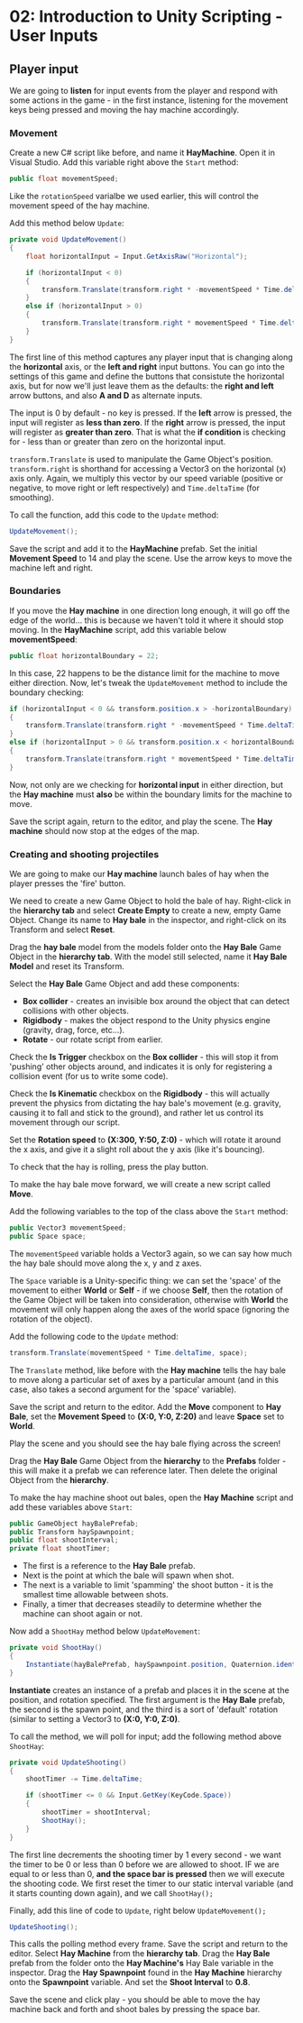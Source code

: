 # 02: Introduction to Unity Scripting - User Inputs

## Player input

We are going to **listen** for input events from the player and respond with some actions in the game - in the first instance, listening for the movement keys being pressed and moving the hay machine accordingly.

### Movement

Create a new C# script like before, and name it **HayMachine**. Open it in Visual Studio. Add this variable right above the `Start` method:

```csharp
public float movementSpeed;
```

Like the `rotationSpeed` varialbe we used earlier, this will control the movement speed of the hay machine.

Add this method below `Update`:

```csharp
private void UpdateMovement()
{
    float horizontalInput = Input.GetAxisRaw("Horizontal"); 

    if (horizontalInput < 0) 
    {
        transform.Translate(transform.right * -movementSpeed * Time.deltaTime);
    }
    else if (horizontalInput > 0) 
    {
        transform.Translate(transform.right * movementSpeed * Time.deltaTime);
    }
}
```

The first line of this method captures any player input that is changing along the **horizontal** axis, or the **left and right** input buttons. You can go into the settings of this game and define the buttons that consistute the horizontal axis, but for now we'll just leave them as the defaults: the **right and left** arrow buttons, and also **A and D** as alternate inputs.

The input is 0 by default - no key is pressed. If the **left** arrow is pressed, the input will register as **less than zero**. If the **right** arrow is pressed, the input will register as **greater than zero**. That is what the **if condition** is checking for - less than or greater than zero on the horizontal input.

`transform.Translate` is used to manipulate the Game Object's position. `transform.right` is shorthand for accessing a Vector3 on the horizontal (x) axis only. Again, we multiply this vector by our speed variable (positive or negative, to move right or left respectively) and `Time.deltaTime` (for smoothing).

To call the function, add this code to the `Update` method:

```csharp
UpdateMovement();
```

Save the script and add it to the **HayMachine** prefab. Set the initial **Movement Speed** to 14 and play the scene. Use the arrow keys to move the machine left and right.

### Boundaries

If you move the **Hay machine** in one direction long enough, it will go off the edge of the world... this is because we haven't told it where it should stop moving. In the **HayMachine** script, add this variable below **movementSpeed**:

```csharp
public float horizontalBoundary = 22;
```

In this case, 22 happens to be the distance limit for the machine to move either direction. Now, let's tweak the `UpdateMovement` method to include the boundary checking:

```csharp
if (horizontalInput < 0 && transform.position.x > -horizontalBoundary) 
{
    transform.Translate(transform.right * -movementSpeed * Time.deltaTime);
}
else if (horizontalInput > 0 && transform.position.x < horizontalBoundary) 
{
    transform.Translate(transform.right * movementSpeed * Time.deltaTime);
}
```

Now, not only are we checking for **horizontal input** in either direction, but the **Hay machine** must **also** be within the boundary limits for the machine to move.

Save the script again, return to the editor, and play the scene. The **Hay machine** should now stop at the edges of the map.

### Creating and shooting projectiles

We are going to make our **Hay machine** launch bales of hay when the player presses the 'fire' button.

We need to create a new Game Object to hold the bale of hay. Right-click in the **hierarchy tab** and select **Create Empty** to create a new, empty Game Object. Change its name to **Hay bale** in the inspector, and right-click on its Transform and select **Reset**.

Drag the **hay bale** model from the models folder onto the **Hay Bale** Game Object in the **hierarchy tab**. With the model still selected, name it **Hay Bale Model** and reset its Transform.

Select the **Hay Bale** Game Object and add these components:

- **Box collider** - creates an invisible box around the object that can detect collisions with other objects.
- **Rigidbody** - makes the object respond to the Unity physics engine (gravity, drag, force, etc...).
- **Rotate** - our rotate script from earlier.

Check the **Is Trigger** checkbox on the **Box collider** - this will stop it from 'pushing' other objects around, and indicates it is only for registering a collision event (for us to write some code).

Check the **Is Kinematic** checkbox on the **Rigidbody** - this will actually prevent the physics from dictating the hay bale's movement (e.g. gravity, causing it to fall and stick to the ground), and rather let us control its movement through our script.

Set the **Rotation speed** to **(X:300, Y:50, Z:0)** - which will rotate it around the x axis, and give it a slight roll about the y axis (like it's bouncing).

To check that the hay is rolling, press the play button.

To make the hay bale move forward, we will create a new script called **Move**.

Add the following variables to the top of the class above the `Start` method:

```csharp
public Vector3 movementSpeed;
public Space space;
```

The `movementSpeed` variable holds a Vector3 again, so we can say how much the hay bale should move along the x, y and z axes.

The `Space` variable is a Unity-specific thing: we can set the 'space' of the movement to either **World** or **Self** - if we choose **Self**, then the rotation of the Game Object will be taken into consideration, otherwise with **World** the movement will only happen along the axes of the world space (ignoring the rotation of the object).

Add the following code to the `Update` method:

```csharp
transform.Translate(movementSpeed * Time.deltaTime, space);
```

The `Translate` method, like before with the **Hay machine** tells the hay bale to move along a particular set of axes by a particular amount (and in this case, also takes a second argument for the 'space' variable).

Save the script and return to the editor. Add the **Move** component to **Hay Bale**, set the **Movement Speed** to **(X:0, Y:0, Z:20)** and leave **Space** set to **World**.

Play the scene and you should see the hay bale flying across the screen!

Drag the **Hay Bale** Game Object from the **hierarchy** to the **Prefabs** folder - this will make it a prefab we can reference later. Then delete the original Object from the **hierarchy**.

To make the hay machine shoot out bales, open the **Hay Machine** script and add these variables above `Start`:

```csharp
public GameObject hayBalePrefab; 
public Transform haySpawnpoint; 
public float shootInterval; 
private float shootTimer; 
```

- The first is a reference to the **Hay Bale** prefab.
- Next is the point at which the bale will spawn when shot.
- The next is a variable to limit 'spamming' the shoot button - it is the smallest time allowable between shots.
- Finally, a timer that decreases steadily to determine whether the machine can shoot again or not.

Now add a `ShootHay` method below `UpdateMovement`:

```csharp
private void ShootHay()
{
    Instantiate(hayBalePrefab, haySpawnpoint.position, Quaternion.identity);
}
```

**Instantiate** creates an instance of a prefab and places it in the scene at the position, and rotation specified. The first argument is the **Hay Bale** prefab, the second is the spawn point, and the third is a sort of 'default' rotation (similar to setting a Vector3 to **(X:0, Y:0, Z:0)**.

To call the method, we will poll for input; add the following method above `ShootHay`:

```csharp
private void UpdateShooting()
{
    shootTimer -= Time.deltaTime; 

    if (shootTimer <= 0 && Input.GetKey(KeyCode.Space)) 
    {
        shootTimer = shootInterval; 
        ShootHay(); 
    }
}
```

The first line decrements the shooting timer by 1 every second - we want the timer to be 0 or less than 0 before we are allowed to shoot. IF we are equal to or less than 0, **and the space bar is pressed** then we will execute the shooting code. We first reset the timer to our static interval variable (and it starts counting down again), and we call `ShootHay();`

Finally, add this line of code to `Update`, right below `UpdateMovement();`

```csharp
UpdateShooting();
```

This calls the polling method every frame. Save the script and return to the editor. Select **Hay Machine** from the **hierarchy tab**. Drag the **Hay Bale** prefab from the folder onto the **Hay Machine's** Hay Bale variable in the inspector. Drag the **Hay Spawnpoint** found in the **Hay Machine** hierarchy onto the **Spawnpoint** variable. And set the **Shoot Interval** to **0.8**.

Save the scene and click play - you should be able to move the hay machine back and forth and shoot bales by pressing the space bar.
